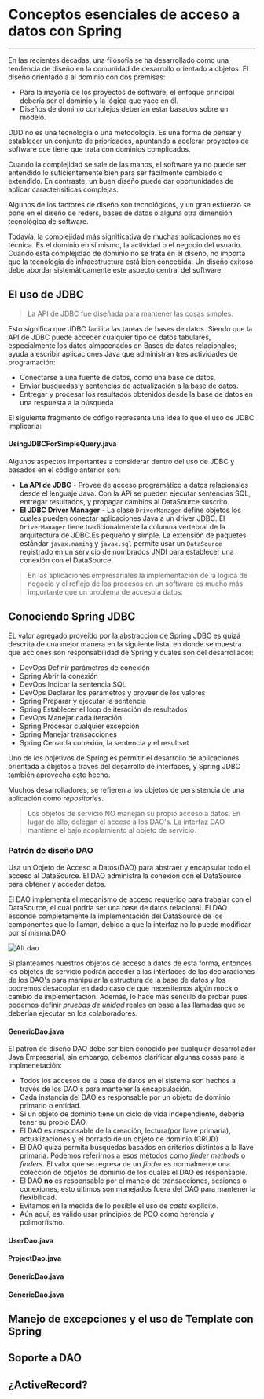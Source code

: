# Conceptos esenciales de acceso a datos con Spring

----

En las recientes décadas, una filosofía se ha desarrollado como una tendencia de diseño en la comunidad de desarrollo orientado a objetos. El diseño orientado a al dominio con dos premisas:

* Para la mayoría de los proyectos de software, el enfoque principal debería ser el dominio y la lógica que yace en él.
* Diseños de dominio complejos deberían estar basados sobre un modelo.

DDD no es una tecnología o una metodología. Es una forma de pensar y establecer un conjunto de prioridades, apuntando a acelerar proyectos de software que tiene que trata con dominios complicados.

Cuando la complejidad se sale de las manos, el software ya no puede ser entendido lo suficientemente bien para ser fácilmente cambiado o extendido. En contraste, un buen diseño puede dar oportunidades de aplicar caracterísiticas complejas.

Algunos de los factores de diseño son tecnológicos, y un gran esfuerzo se pone en el diseño de reders, bases de datos o alguna otra dimensión tecnológica de software. 

Todavía, la complejidad más significativa de muchas aplicaciones no es técnica. Es el dominio en sí mismo, la actividad o el negocio del usuario. Cuando esta complejidad de dominio no se trata en el diseño, no importa que la tecnología de infraestructura está bien concebida. Un diseño exitoso debe abordar sistemáticamente este aspecto central del software.

<div id="1"></div>

## El uso de JDBC

<blockquote>
  <p>La API de JDBC fue diseñada para mantener las cosas simples.</p>
</blockquote>

Esto significa que JDBC facilita las tareas de bases de datos. Siendo que la API de JDBC puede acceder cualquier tipo de datos tabulares, especialmente los datos almacenados en Bases de datos relacionales; ayuda a escribir aplicaciones Java que administran tres actividades de programación:

* Conectarse a una fuente de datos, como una base de datos.
* Enviar busquedas y sentencias de actualización a la base de datos.
* Entregar y procesar los resultados obtenidos desde la base de datos en una respuesta a la búsqueda

El siguiente fragmento de cófigo representa  una idea lo que el uso de JDBC implicaría:

<div class="row">
  <div class="col-md-12">
    <h4><i class="icon-code"></i> UsingJDBCForSimpleQuery.java</h4>
    <script type="syntaxhighlighter" class="brush: java; highlight:[19,22]"><![CDATA[
import java.sql.*;

class UsingJDBCForSimpleQuery{
  public static void main( String args[] ){
    try{
      Class.forName( "sun.jdbc.odbc.JdbcOdbcDriver" );

      Connection conn = DriverManager.getConnection( "jdbc:odbc:Database" );

      for( SQLWarning warn = conn.getWarnings(); warn != null; warn = warn.getNextWarning() ){
        System.out.println( "SQL Warning:" );
        System.out.println( "State  : " + warn.getSQLState()  );
        System.out.println( "Message: " + warn.getMessage()   );
        System.out.println( "Error  : " + warn.getErrorCode() );
      }

      Statement stmt = conn.createStatement();

      ResultSet rs = stmt.executeQuery( "SELECT * FROM my_custom_table" );

      while( rs.next() )
        System.out.println( rs.getString(1) );

      rs.close();
      stmt.close();
      conn.close();
    }
    catch( SQLException se ){
      System.out.println( "SQL Exception:" );

      while( se != null ){
        System.out.println( "State  : " + se.getSQLState()  );
        System.out.println( "Message: " + se.getMessage()   );
        System.out.println( "Error  : " + se.getErrorCode() );

        se = se.getNextException();
      }
    }
    catch( Exception e ){
      System.out.println( e );
    }
  }
}
    ]]></script>
  </div>
</div>

Algunos aspectos importantes a considerar dentro del uso de JDBC y basados en el código anterior son:

* **La API de JDBC** - Provee de acceso programático a datos relacionales desde el lenguaje Java. Con la APi se pueden ejecutar sentencias SQL, entregar resultados, y propagar cambios al DataSource suscrito. 
* **El JDBC Driver Manager** - La clase `DriverManager` define objetos los cuales pueden conectar aplicaciones Java a un driver JDBC. El `DriverManager` tiene tradicionalmente la columna vertebral de la arquitectura de JDBC.Es pequeño y simple. La extensión de paquetes estándar `javax.naming` y `javax.sql` permite usar un `DataSource` registrado en un servicio de nombrados JNDI para establecer una conexión con el DataSource.

<blockquote>
  <p>En las aplicaciones empresariales la implementación de la lógica de negocio y el reflejo de los procesos en un software es mucho más importante que un problema de acceso a datos.</p>
</blockquote>

<div id="2"></div>

## Conociendo Spring JDBC

EL valor agregado proveído por la abstracción de Spring JDBC es quizá descrita de una mejor manera en la siguiente lista, en donde se muestra que acciones son responsabilidad de Spring y cuales son del desarrollador:

<ul>
  <li><span class="label label-primary">DevOps</span> Definir parámetros de conexión</li>
  <li><span class="label label-success">Spring</span> Abrir la conexión</li>
  <li><span class="label label-primary">DevOps</span> Indicar la sentencia SQL</li>
  <li><span class="label label-primary">DevOps</span> Declarar los parámetros y proveer de los valores</li>
  <li><span class="label label-success">Spring</span> Preparar y ejecutar la sentencia</li>
  <li><span class="label label-success">Spring</span> Establecer el loop de iteración de resultados</li>
  <li><span class="label label-primary">DevOps</span> Manejar cada iteración</li>
  <li><span class="label label-success">Spring</span> Procesar cualquier excepción</li>
  <li><span class="label label-success">Spring</span> Manejar transacciones</li>
  <li><span class="label label-success">Spring</span> Cerrar la conexión, la sentencia y el resultset</li>
</ul>

Uno de los objetivos de Spring es permitir el desarrollo de aplicaciones orientada a objetos a través del desarrollo de interfaces, y Spring JDBC también aprovecha este hecho.

Muchos desarrolladores, se refieren a los objetos de persistencia de una aplicación como _repositories_. 

<blockquote>
  <p>Los objetos de servicio NO manejan su propio acceso a datos. En lugar de ello, delegan el acceso a los DAO's. La interfaz DAO mantiene el bajo acoplamiento al objeto de servicio.</p>
</blockquote>

### Patrón de diseño DAO

Usa un Objeto de Acceso a Datos(DAO) para abstraer y encapsular todo el acceso al DataSource. El DAO administra la conexión con el DataSource para obtener y acceder datos.

El DAO implementa el mecanismo de acceso requerido para trabajar con el DataSource, el cual podría ser una base de datos relacional. El DAO esconde completamente la implementación del DataSource de los componentes que lo llaman, debido a que la interfaz no lo puede modificar por sí misma.DAO

![Alt dao](/img/dao.jpg)

Si planteamos nuestros objetos de acceso a datos de esta forma, entonces los objetos de servicio podrán acceder a las interfaces de las declaraciones de los DAO's para manipular la estructura de la base de datos y los podremos desacoplar en dado caso de que necesitemos algún mock o cambio de implementación. Además, lo hace más sencillo de probar pues podemos definir _pruebas de unidad_ reales en base a las llamadas que se deberían ejecutar en los colaboradores.

<div class="row">
  <div class="col-md-12">
    <h4><i class="icon-file"></i> GenericDao.java</h4>
    <script type="syntaxhighlighter" class="brush: java"><![CDATA[
package com.makingdevs.dao;

import java.io.Serializable;
import java.util.List;

/** The Generic DAO for all persistence interfaces */
public interface GenericDao<T, PK extends Serializable> {

  /** Persist the newInstance object into database */
  PK create(T newInstance);

  /**
   * Retrieve an object that was previously persisted to the database using the
   * indicated id as primary key
   */
  T read(PK id);

  /** Save changes made to a persistent object. */
  void update(T transientObject);

  /** Remove an object from persistent storage in the database */
  void delete(T persistentObject);

  /** Retrieves a list of instances */
  List<T> findAll();

  /** Count the current instances persisted */
  int countAll();
}
    ]]></script>
  </div>
</div>

El patrón de diseño DAO debe ser bien conocido por cualquier desarrollador Java Empresarial, sin embargo, debemos clarificar algunas cosas para la implmenetación:

* Todos los accesos de la base de datos en el sistema son hechos a través de los DAO's para mantener la encapsulación.
* Cada instancia del DAO es responsable por un objeto de dominio primario o entidad.
* Si un objeto de dominio tiene un ciclo de vida independiente, debería tener su propio DAO.
* El DAO es responsable de la creación, lectura(por llave primaria), actualizaciones y el borrado de un objeto de dominio.(CRUD)
* El DAO quizá permita búsquedas basados en criterios distintos a la llave primaria. Podemos referirnos a esos métodos como _finder methods_ o _finders_. El valor que se regresa de un _finder_ es normalmente una colección de objetos de dominio de los cuales el DAO es responsable.
* El DAO **no** es responsable por el manejo de transacciones, sesiones o conexiones, esto últimos son manejados fuera del DAO para mantener la flexibilidad.
* Evitamos en la medida de lo posible el uso de _casts_ explícito.
* Aún aquí, es válido usar principios de POO como herencia y polimorfismo.

<div class="row">
  <div class="col-md-3">
    <h4><i class="icon-file"></i> UserDao.java</h4>
    <script type="syntaxhighlighter" class="brush: java"><![CDATA[
package com.makingdevs.dao;

import com.makingdevs.model.User;

public interface UserDao extends GenericDao<User, Long> {
  User findByUsername(String username);
  // So many methods as you want...
}
    ]]></script>
  </div>
  <div class="col-md-3">
    <h4><i class="icon-file"></i> ProjectDao.java</h4>
    <script type="syntaxhighlighter" class="brush: java"><![CDATA[
package com.makingdevs.dao;

import com.makingdevs.model.Project;

public interface ProjectDao extends GenericDao<Project, Long> {
  Project findByCodename(String codename);
}
    ]]></script>
  </div>
  <div class="col-md-3">
    <h4><i class="icon-file"></i> GenericDao.java</h4>
    <script type="syntaxhighlighter" class="brush: java"><![CDATA[
package com.makingdevs.dao;

import java.util.List;

import com.makingdevs.model.Project;
import com.makingdevs.model.UserStory;

public interface UserStoryDao extends GenericDao<UserStory, Long> {
  List<UserStory> findAllByEffortBetween(Integer lowValue, Integer maxValue);
  List<UserStory> findAllByPriorityBetween(Integer lowValue, Integer maxValue);
  List<UserStory> findAllByProject(Project project);
}
    ]]></script>
  </div>
  <div class="col-md-3">
    <h4><i class="icon-file"></i> GenericDao.java</h4>
    <script type="syntaxhighlighter" class="brush: java"><![CDATA[
package com.makingdevs.dao;

import java.util.List;

import com.makingdevs.model.Task;
import com.makingdevs.model.TaskStatus;
import com.makingdevs.model.User;
import com.makingdevs.model.UserStory;

public interface TaskDao extends GenericDao<Task, Long> {
  List<Task> findAllByDescriptionLike(String description);
  List<Task> findAllByUserStoryAndStatusEquals(UserStory userStory, TaskStatus taskStatus);
  List<Task> findAllByUser(User user);
}
    ]]></script>
  </div>
</div>

<div id="3"></div>

## Manejo de excepciones y el uso de Template con Spring


<div id="4"></div>

## Soporte a DAO


<div id="5"></div>

## ¿ActiveRecord?

